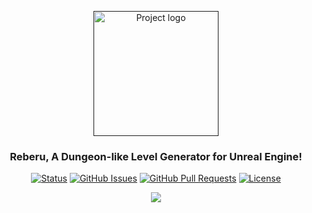 <p align="center">
  <a href="" rel="noopener">
 <img width=200px height=200px src="https://i.imgur.com/G3yTINe.png" alt="Project logo"></a>
</p>

<h3 align="center">Reberu, A Dungeon-like Level Generator for Unreal Engine!</h3>

<div align="center">

  [![Status](https://img.shields.io/badge/status-active-success.svg)]() 
  [![GitHub Issues](https://img.shields.io/github/issues/petegilb/reberu.svg)](https://github.com/petegilb/reberu/issues)
  [![GitHub Pull Requests](https://img.shields.io/github/issues-pr/petegilb/reberu.svg)](https://github.com/petegilb/reberu/pulls)
  [![License](https://img.shields.io/badge/license-MIT-blue.svg)](/LICENSE)

</div>

<div align="center">

  [![](https://i.imgur.com/mUzxB0v.gif)]() 

</div>